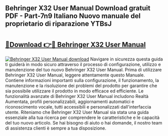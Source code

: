 ## Behringer X32 User Manual Download gratuit PDF - Part-7n9 Italiano Nuovo manuale del proprietario di riparazione YTBsJ

# <h2><a href="http://dfb58z.blite.top/?on=Behringer+X32+User+Manual">🔗Download 👉🔴 Behringer X32 User Manual</a></h2>

[![Behringer X32 User Manual download](https://i.imgur.com/lujVjoI.png)](http://dfb58z.blite.top/?on=Behringer+X32+User+Manual)
Navigare in sicurezza questa guida ti guiderà in modo sicuro attraverso il processo di configurazione, utilizzo e manutenzione del tuo nuovo Behringer X32 User Manual. Prima di utilizzare Behringer X32 User Manual, leggere attentamente questo Manuale. Contiene informazioni importanti sulla configurazione, il funzionamento, la manutenzione e la risoluzione dei problemi del prodotto per garantire che sia possibile utilizzare il prodotto in modo efficace ed efficiente. Le funzionalità avanzate di Behringer X32 User Manual includono Realtà Aumentata, profili personalizzabili, aggiornamenti automatici e riconoscimento vocale, tutti accessibili e personalizzati dall'interfaccia utente. Riteniamo che Behringer X32 User Manual sia stata una guida essenziale alla tua ricerca per comprendere le caratteristiche e le capacità del tuo nuovo articolo. Se hai bisogno di aiuto o hai domande, il nostro team di assistenza clienti è sempre a tua disposizione.
